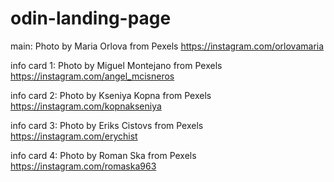 # odin-landing-page

main:
Photo by Maria Orlova from Pexels
https://instagram.com/orlovamaria

info card 1:
Photo by Miguel Montejano from Pexels
https://instagram.com/angel_mcisneros

info card 2:
Photo by Kseniya Kopna from Pexels
https://instagram.com/kopnakseniya

info card 3:
Photo by Eriks Cistovs from Pexels
https://instagram.com/erychist

info card 4:
Photo by Roman Ska from Pexels
https://instagram.com/romaska963
